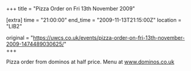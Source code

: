 +++
title = "Pizza Order on Fri 13th November 2009"

[extra]
time = "21:00:00"
end_time = "2009-11-13T21:15:00Z"
location = "LIB2"

original = "https://uwcs.co.uk/events/pizza-order-on-fri-13th-november-2009-1474489030625/"    
+++

Pizza order from dominos at half price. Menu at www.dominos.co.uk

